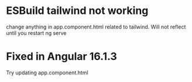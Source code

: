 # ESBuild tailwind not working

change anything in app.component.html related to tailwind.
Will not reflect until you restart ng serve

# Fixed in Angular 16.1.3

Try updating app.component.html
